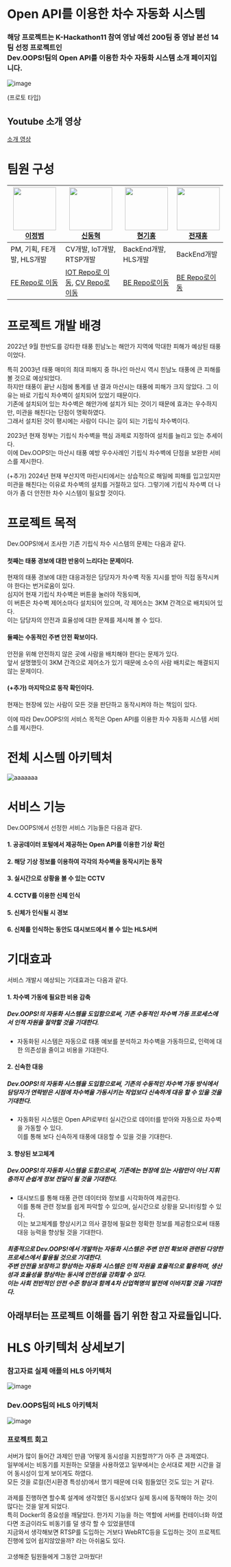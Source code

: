 # Open API를 이용한 차수 자동화 시스템
### 해당 프로젝트는 K-Hackathon11 참여 영남 예선 200팀 중 영남 본선 14팀 선정 프로젝트인</br> Dev.OOPS!팀의 Open API를 이용한 차수 자동화 시스템 소개 페이지입니다.
![image](https://github.com/user-attachments/assets/597c2dd1-7133-4c24-8971-e4c8ee0a63e6)

(프로토 타입)
## Youtube 소개 영상
[소개 영상](https://youtu.be/IpPB2t-BAdE)
# 팀원 구성
<div align="center">
  
|<a href="https://github.com/JBumLee"><img src="https://github.com/JBumLee.png" width="100px"><br>이정범</a>|<a href="https://github.com/HyeokBro"><img src="https://github.com/HyeokBro.png" width="100px"><br>신동혁</a> |<a href="https://github.com/GIHng"><img src="https://github.com/GIHng.png" width="100px"><br>현기홍</a> |<a href="https://github.com/junjaehong"><img src="https://github.com/junjaehong.png" width="100px"><br>전재홍</a>|
|-----|-----|-----|----|
|PM, 기획, FE개발, HLS개발|CV개발, IoT개발, RTSP개발|BackEnd개발, HLS개발|BackEnd개발|
|[FE Repo로 이동](https://github.com/2022-Dev-OOPS/Front_End)|[IOT Repo로 이동](https://github.com/2022-Dev-OOPS/IoT), [CV Repo로 이동](https://github.com/2022-Dev-OOPS/CV)|[BE Repo로이동](https://github.com/2022-Dev-OOPS/Back_End)|[BE Repo로이동](https://github.com/2022-Dev-OOPS/Back_End)|
 
</div>

# 프로젝트 개발 배경
2022년 9월 한반도를 강타한 태풍 힌남노는 해안가 지역에 막대한 피해가 예상된 태풍이었다.</br>

특히 2003년 태풍 매미의 최대 피해지 중 하나인 마산시 역시 힌남노 태풍에 큰 피해를 볼 것으로 예상되었다. </br>
하지만 태풍이 끝난 시점에 통계를 낸 결과 마산시는 태풍에 피해가 크지 않았다. 그 이유는 바로 기립식 차수벽이 설치되어 있었기 때문이다. </br>
기존에 설치되어 있는 차수벽은 해안가에 설치가 되는 것이기 때문에 효과는 우수하지만, 미관을 해친다는 단점이 명확하였다. </br>
그래서 설치된 것이 평시에는 사람이 다니는 길이 되는 기립식 차수벽이다.

2023년 현재 정부는 기립식 차수벽을 핵심 과제로 지정하여 설치를 늘리고 있는 추세이다.</br>
이에 Dev.OOPS!는 마산시 태풍 예방 우수사례인 기립식 차수벽에 단점을 보완한 서비스를 제시한다. 

(+추가) 2024년 현재 부산지역 마린시티에서는 상습적으로 해일에 피해를 입고있지만 미관을 해친다는 이유로 차수벽의 설치를 거절하고 있다. 그렇기에 기립식 차수벽 더 나아가 좀 더 안전한 차수 시스템이 필요할 것이다. 

# 프로젝트 목적
Dev.OOPS!에서 조사한 기존 기립식 차수 시스템의 문제는 다음과 같다.
#### 첫째는 태풍 경보에 대한 반응이 느리다는 문제이다. 
현재의 태풍 경보에 대한 대응과정은 담당자가 차수벽 작동 지시를 받아 직접 동작시켜야 한다는 번거로움이 있다.</br>
심지어 현재 기립식 차수벽은 버튼을 눌러야 작동되며,</br>
이 버튼은 차수벽 제어소마다 설치되어 있으며, 각 제어소는 3KM 간격으로 배치되어 있다. </br>
이는 담당자의 안전과 효율성에 대한 문제를 제시해 볼 수 있다.
#### 둘째는 수동적인 주변 안전 확보이다. 
안전을 위해 안전하지 않은 곳에 사람을 배치해야 한다는 문제가 있다. </br>
앞서 설명했듯이 3KM 간격으로 제어소가 있기 때문에 소수의 사람 배치로는 해결되지 않는 문제이다.
#### (+추가) 마지막으로 동작 확인이다. 
현재는 현장에 있는 사람이 모든 것을 판단하고 동작시켜야 하는 책임이 있다. 

이에 따라 Dev.OOPS!의 서비스 목적은 Open API를 이용한 차수 자동화 시스템 서비스를 제시한다.
# 전체 시스템 아키텍처
![aaaaaaa](https://github.com/user-attachments/assets/ac67a9d0-49fc-471a-b6b4-581a16e60932)

# 서비스 기능
Dev.OOPS!에서 선정한 서비스 기능들은 다음과 같다.
#### 1. 공공데이터 포털에서 제공하는 Open API를 이용한 기상 확인
#### 2. 해당 기상 정보를 이용하여 각각의 차수벽을 동작시키는 동작
#### 3. 실시간으로 상황을 볼 수 있는 CCTV
#### 4. CCTV를 이용한 신체 인식
#### 5. 신체가 인식될 시 경보
#### 6. 신체를 인식하는 동안도 대시보드에서 볼 수 있는 HLS서버

# 기대효과
서비스 개발시 예상되는 기대효과는 다음과 같다.

#### 1. 차수벽 가동에 필요한 비용 감축
##### Dev.OOPS!의 자동화 시스템을 도입함으로써, 기존 수동적인 차수벽 가동 프로세스에서 인적 자원을 절약할 것을 기대한다. 
- 자동화된 시스템은 자동으로 태풍 예보를 분석하고 차수벽을 가동하므로, 인력에 대한 의존성을 줄이고 비용을 기대한다.

#### 2. 신속한 대응
##### Dev.OOPS!의 자동화 시스템을 도입함으로써, 기존의 수동적인 차수벽 가동 방식에서 담당자가 연락받은 시점에 차수벽을 가동시키는 작업보다 신속하게 대응 할 수 있을 것을 기대한다. 
- 자동화된 시스템은 Open API로부터 실시간으로 데이터를 받아와 자동으로 차수벽을 가동할 수 있다. </br>이를 통해 보다 신속하게 태풍에 대응할 수 있을 것을 기대한다.

#### 3. 향상된 보고체계
##### Dev.OOPS!의 자동화 시스템을 도함으로써, 기존에는 현장에 있는 사람만이 아닌 지휘층까지 손쉽게 정보 전달이 될 것을 기대한다.
- 대시보드를 통해 태풍 관련 데이터와 정보를 시각화하여 제공한다. </br>이를 통해 관련 정보를 쉽게 파악할 수 있으며, 실시간으로 상황을 모니터링할 수 있다. </br>이는 보고체계를 향상시키고 의사 결정에 필요한 정확한 정보를 제공함으로써 태풍 대응 능력을 향상될 것을 기대한다.

##### 최종적으로 Dev.OOPS!에서 개발하는 자동화 시스템은 주변 안전 확보와 관련된 다양한 프로세스에서 활용될 것으로 기대한다.</br> 주변 안전을 보장하고 향상하는 자동화 시스템은 인적 자원을 효율적으로 활용하며, 생산성과 효율성을 향상하는 동시에 안전성을 강화할 수 있다.</br> 이는 사회 전반적인 안전 수준 향상과 함께 4차 산업혁명의 발전에 이바지할 것을 기대한다.


## 아래부터는 프로젝트 이해를 돕기 위한 참고 자료들입니다.
# HLS 아키텍처 상세보기
### 참고자료 실제 애플의 HLS 아키텍처
![image](https://github.com/user-attachments/assets/5d96fcc4-1162-4070-91b4-2825c69b758f)
### Dev.OOPS팀의 HLS 아키텍처
![image](https://github.com/user-attachments/assets/25515379-e014-47ea-81a7-aa866fdd7220)

### 프로젝트 회고
서버가 많이 들어간 과제인 만큼 ‘어떻게 동시성을 지원할까?’가 아주 큰 과제였다. </br>
일부에서는 비동기를 지원하는 모델을 사용하였고 일부에서는 순서대로 제한 시간을 걸어 동시성이 있게 보이게도 하였다. </br>
모든 것을 로컬(전시환경 특성상)에서 했기 때문에 더욱 힘들었던 것도 있는 거 같다.</br>
</br>
과제를 진행하면 할수록 설계에 생각했던 동시성보다 실제 동시에 동작해야 하는 것이 많다는 것을 알게 되었다.</br>
특히 Docker의 중요성을 깨달았다. 한가지 기능을 하는 역할에 서버를 컨테이너화 하였다면 조금이라도 비동기를 덜 생각 할 수 있었을텐데</br>
지금와서 생각해보면 RTSP를 도입하는 거보다 WebRTC등을 도입하는 것이 프로젝트 진행에 있어 쉽지않았을까? 라는 아쉬움도 있다.</br>
</br>
고생해준 팀원들에게 그동안 고마웠다!
